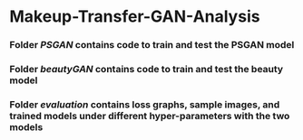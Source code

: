 # Makeup-Transfer-GAN-Analysis
### Folder *PSGAN* contains code to train and test the PSGAN model
### Folder *beautyGAN* contains code to train and test the beauty model
### Folder *evaluation* contains loss graphs, sample images, and trained models under different hyper-parameters with the two models

